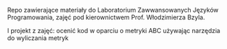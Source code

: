 Repo zawierające materiały do  Laboratorium Zawwansowanych Języków Programowania, zajęć pod kierownictwem Prof. Włodzimierza Bzyla. 

I projekt z zajęć:  ocenić kod w oparciu o metryki ABC używając narzędzia do wyliczania metryk
